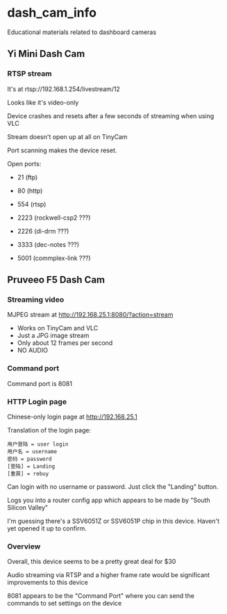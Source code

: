 # dash_cam_info
Educational materials related to dashboard cameras

## Yi Mini Dash Cam

### RTSP stream

It's at rtsp://192.168.1.254/livestream/12

Looks like it's video-only

Device crashes and resets after a few seconds of streaming when using VLC

Stream doesn't open up at all on TinyCam

Port scanning makes the device reset.

Open ports:

* 21 (ftp)

* 80 (http)

* 554 (rtsp)

* 2223 (rockwell-csp2 ???)

* 2226 (di-drm ???)

* 3333 (dec-notes ???)

* 5001 (commplex-link ???)

## Pruveeo F5 Dash Cam

### Streaming video

MJPEG stream at http://192.168.25.1:8080/?action=stream

* Works on TinyCam and VLC
* Just a JPG image stream
* Only about 12 frames per second
* NO AUDIO

### Command port

Command port is 8081

### HTTP Login page
Chinese-only login page at http://192.168.25.1

Translation of the login page:
```
用户登陆 = user login
用户名 = username
密码 = password
[登陆] = Landing
[重買] = rebuy
```

Can login with no username or password. Just click the "Landing" button.

Logs you into a router config app which appears to be made by "South Silicon Valley"

I'm guessing there's a SSV6051Z or SSV6051P chip in this device. Haven't yet opened it up to confirm.

### Overview

Overall, this device seems to be a pretty great deal for $30

Audio streaming via RTSP and a higher frame rate would be significant improvements to this device

8081 appears to be the "Command Port" where you can send the commands to set settings on the device
